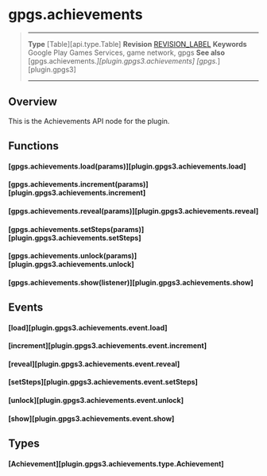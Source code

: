 # gpgs.achievements

> --------------------- ------------------------------------------------------------------------------------------
> __Type__              [Table][api.type.Table]
> __Revision__          [REVISION_LABEL](REVISION_URL)
> __Keywords__          Google Play Games Services, game network, gpgs
> __See also__          [gpgs.achievements.*][plugin.gpgs3.achievements]
>                       [gpgs.*][plugin.gpgs3]
> --------------------- ------------------------------------------------------------------------------------------

## Overview

This is the Achievements API node for the plugin.

## Functions

#### [gpgs.achievements.load(params)][plugin.gpgs3.achievements.load]

#### [gpgs.achievements.increment(params)][plugin.gpgs3.achievements.increment]

#### [gpgs.achievements.reveal(params)][plugin.gpgs3.achievements.reveal]

#### [gpgs.achievements.setSteps(params)][plugin.gpgs3.achievements.setSteps]

#### [gpgs.achievements.unlock(params)][plugin.gpgs3.achievements.unlock]

#### [gpgs.achievements.show(listener)][plugin.gpgs3.achievements.show]

## Events

#### [load][plugin.gpgs3.achievements.event.load]

#### [increment][plugin.gpgs3.achievements.event.increment]

#### [reveal][plugin.gpgs3.achievements.event.reveal]

#### [setSteps][plugin.gpgs3.achievements.event.setSteps]

#### [unlock][plugin.gpgs3.achievements.event.unlock]

#### [show][plugin.gpgs3.achievements.event.show]

## Types

#### [Achievement][plugin.gpgs3.achievements.type.Achievement]

